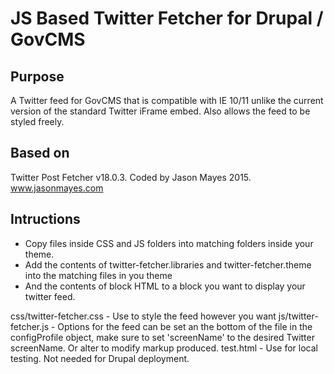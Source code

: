 # JS Based Twitter Fetcher for Drupal / GovCMS

## Purpose
A Twitter feed for GovCMS that is compatible with IE 10/11 unlike the current version of the standard Twitter iFrame embed.
Also allows the feed to be styled freely.

## Based on
Twitter Post Fetcher v18.0.3.
Coded by Jason Mayes 2015.
www.jasonmayes.com

## Intructions
- Copy files inside CSS and JS folders into matching folders inside your theme.
- Add the contents of twitter-fetcher.libraries and twitter-fetcher.theme into the matching files in you theme
- And the contents of block HTML to a block you want to display your twitter feed.

css/twitter-fetcher.css - Use to style the feed however you want
js/twitter-fetcher.js - Options for the feed can be set an the bottom of the file in the configProfile object, make sure to set 'screenName' to the desired Twitter screenName. Or alter to modify markup produced.
test.html - Use for local testing. Not needed for Drupal deployment.
